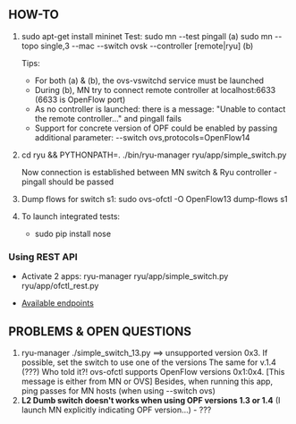## HOW-TO
1. sudo apt-get install mininet
   Test: sudo mn --test pingall                                                   (a)
         sudo mn --topo single,3 --mac --switch ovsk --controller [remote|ryu]    (b)
   
   Tips:
   * For both (a) & (b), the ovs-vswitchd service must be launched
   * During (b), MN try to connect remote controller at localhost:6633 (6633 is OpenFlow port)
   * As no controller is launched: there is a message: "Unable to contact the remote controller..." and pingall fails
   * Support for concrete version of OPF could be enabled by passing additional parameter: --switch ovs,protocols=OpenFlow14

2. cd ryu && PYTHONPATH=.
   ./bin/ryu-manager ryu/app/simple_switch.py

   Now connection is established between MN switch & Ryu controller - pingall should be passed

3. Dump flows for switch s1: sudo ovs-ofctl -O OpenFlow13 dump-flows s1

4. To launch integrated tests:
   - sudo pip install nose

### Using REST API

* Activate 2 apps:
    ryu-manager ryu/app/simple_switch.py ryu/app/ofctl_rest.py

* [Available endpoints](http://ryu.readthedocs.io/en/latest/app/ofctl_rest.html)


## PROBLEMS & OPEN QUESTIONS

1. ryu-manager ./simple_switch_13.py ==> unsupported version 0x3. If possible, set the switch to use one of the versions
   The same for v.1.4 (???)
   Who told it?! ovs-ofctl supports OpenFlow versions 0x1:0x4. [This message is either from MN or OVS]
   Besides, when running this app, ping passes for MN hosts (when using --switch ovs)
2. **L2 Dumb switch doesn't works when using OPF versions 1.3 or 1.4** (I launch MN explicitly indicating OPF version...) - ???

